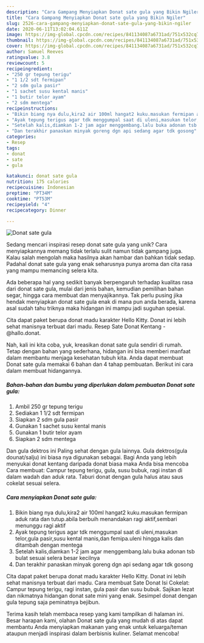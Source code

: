 ```yaml
---
description: "Cara Gampang Menyiapkan Donat sate gula yang Bikin Ngiler"
title: "Cara Gampang Menyiapkan Donat sate gula yang Bikin Ngiler"
slug: 2526-cara-gampang-menyiapkan-donat-sate-gula-yang-bikin-ngiler
date: 2020-06-11T13:02:04.611Z
image: https://img-global.cpcdn.com/recipes/841134087a6731ad/751x532cq70/donat-sate-gula-foto-resep-utama.jpg
thumbnail: https://img-global.cpcdn.com/recipes/841134087a6731ad/751x532cq70/donat-sate-gula-foto-resep-utama.jpg
cover: https://img-global.cpcdn.com/recipes/841134087a6731ad/751x532cq70/donat-sate-gula-foto-resep-utama.jpg
author: Samuel Reeves
ratingvalue: 3.8
reviewcount: 5
recipeingredient:
- "250 gr tepung terigu"
- "1 1/2 sdt fermipan"
- "2 sdm gula pasir"
- "1 sachet susu kental manis"
- "1 butir telor ayam"
- "2 sdm mentega"
recipeinstructions:
- "Bikin biang nya dulu,kira2 air 100ml hangat2 kuku.masukan fermipan aduk rata dan tutup.abila berbuih menandakan ragi aktif,sembari menunggu ragi aktif"
- "Ayak tepung terigus agar tdk menggumpal saat di uleni,masukan telor,gula pasir,susu kental manis,dan femipa.uleni hingga kalis dan ditambah dengan mentega"
- "Setelah kalis,diamkan 1-2 jam agar menggembang.lalu buka adonan tsb bulat sesuai selera besar kecilnya"
- "Dan terakhir panaskan minyak goreng dgn api sedang agar tdk gosong"
categories:
- Resep
tags:
- donat
- sate
- gula

katakunci: donat sate gula 
nutrition: 175 calories
recipecuisine: Indonesian
preptime: "PT34M"
cooktime: "PT53M"
recipeyield: "4"
recipecategory: Dinner

---
```



![Donat sate gula](https://img-global.cpcdn.com/recipes/841134087a6731ad/751x532cq70/donat-sate-gula-foto-resep-utama.jpg)

Sedang mencari inspirasi resep donat sate gula yang unik? Cara menyiapkannya memang tidak terlalu sulit namun tidak gampang juga. Kalau salah mengolah maka hasilnya akan hambar dan bahkan tidak sedap. Padahal donat sate gula yang enak seharusnya punya aroma dan cita rasa yang mampu memancing selera kita.

Ada beberapa hal yang sedikit banyak berpengaruh terhadap kualitas rasa dari donat sate gula, mulai dari jenis bahan, kemudian pemilihan bahan segar, hingga cara membuat dan menyajikannya. Tak perlu pusing jika hendak menyiapkan donat sate gula enak di mana pun anda berada, karena asal sudah tahu triknya maka hidangan ini mampu jadi suguhan spesial.

Cita dapat paket berupa donat madu karakter Hello Kitty. Donat ini lebih sehat manisnya terbuat dari madu. Resep Sate Donat Kentang - @hallo.donat.


Nah, kali ini kita coba, yuk, kreasikan donat sate gula sendiri di rumah. Tetap dengan bahan yang sederhana, hidangan ini bisa memberi manfaat dalam membantu menjaga kesehatan tubuh kita. Anda dapat membuat Donat sate gula memakai 6 bahan dan 4 tahap pembuatan. Berikut ini cara dalam membuat hidangannya.

<!--inarticleads1-->

##### Bahan-bahan dan bumbu yang diperlukan dalam pembuatan Donat sate gula:

1. Ambil 250 gr tepung terigu
1. Sediakan 1 1/2 sdt fermipan
1. Siapkan 2 sdm gula pasir
1. Gunakan 1 sachet susu kental manis
1. Gunakan 1 butir telor ayam
1. Siapkan 2 sdm mentega


Dan gula dektros ini Paling sehat dengan gula lainnya. Gula dektros(gula dounat/salju) ini biasa nya digunakan sebagai. Bagi Anda yang lebih menyukai donat kentang daripada donat biasa maka Anda bisa mencoba Cara membuat: Campur tepung terigu, gula, susu bubuk, ragi instan di dalam wadah dan aduk rata. Taburi donat dengan gula halus atau saus cokelat sesuai selera. 

<!--inarticleads2-->

##### Cara menyiapkan Donat sate gula:

1. Bikin biang nya dulu,kira2 air 100ml hangat2 kuku.masukan fermipan aduk rata dan tutup.abila berbuih menandakan ragi aktif,sembari menunggu ragi aktif
1. Ayak tepung terigus agar tdk menggumpal saat di uleni,masukan telor,gula pasir,susu kental manis,dan femipa.uleni hingga kalis dan ditambah dengan mentega
1. Setelah kalis,diamkan 1-2 jam agar menggembang.lalu buka adonan tsb bulat sesuai selera besar kecilnya
1. Dan terakhir panaskan minyak goreng dgn api sedang agar tdk gosong


Cita dapat paket berupa donat madu karakter Hello Kitty. Donat ini lebih sehat manisnya terbuat dari madu. Cara membuat Sate Donat Isi Cokelat: Campur tepung terigu, ragi instan, gula pasir dan susu bubuk. Sajikan lezat dan nikmatnya hidangan donat sate mini yang enak. Sesimpel donat dengan gula tepung saja peminatnya bejibun. 

Terima kasih telah membaca resep yang kami tampilkan di halaman ini. Besar harapan kami, olahan Donat sate gula yang mudah di atas dapat membantu Anda menyiapkan makanan yang enak untuk keluarga/teman ataupun menjadi inspirasi dalam berbisnis kuliner. Selamat mencoba!
